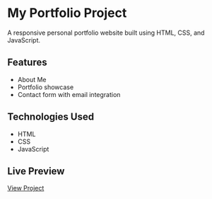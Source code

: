 # My Portfolio Project
A responsive personal portfolio website built using HTML, CSS, and JavaScript.

## Features
- About Me
- Portfolio showcase
- Contact form with email integration

## Technologies Used
- HTML
- CSS
- JavaScript

## Live Preview
[View Project](https://username.github.io/repository-name)
